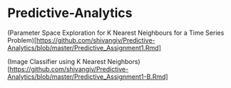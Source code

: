 # Predictive-Analytics
(Parameter Space Exploration for K Nearest Neighbours for a Time Series Problem)[https://github.com/shivangiv/Predictive-Analytics/blob/master/Predictive_Assignment1.Rmd]

(Image Classifier using K Nearest Neighbors)[https://github.com/shivangiv/Predictive-Analytics/blob/master/Predictive_Assignment1-B.Rmd]
